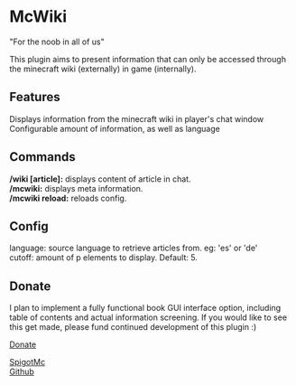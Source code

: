 # McWiki

"For the noob in all of us"

This plugin aims to present information that can only be accessed through the minecraft wiki (externally) in game (internally).


## Features

Displays information from the minecraft wiki in player's chat window<br>
Configurable amount of information, as well as language<br>

## Commands

**/wiki [article]:** displays content of article in chat.<br>
**/mcwiki:** displays meta information.<br>
**/mcwiki reload:** reloads config.<br>

## Config

language: source language to retrieve articles from. eg: 'es' or 'de'<br>
cutoff: amount of p elements to display. Default: 5.

## Donate

I plan to implement a fully functional book GUI interface option, including table of contents and actual information screening. If you would like to see this get made, please fund continued development of this plugin  :) <br>

[Donate](https://paypal.me/skylerdv)

[SpigotMc](https://www.spigotmc.org/resources/mcwiki.35039)<br>
[Github](https://github.com/skylerdev/mcwiki)<br>
